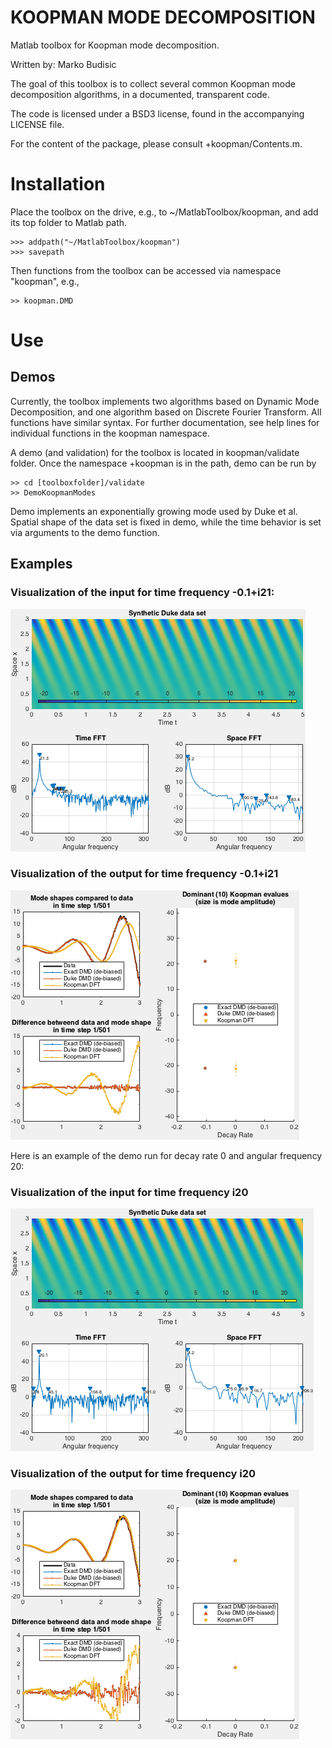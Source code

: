 # KOOPMAN MODE DECOMPOSITION #
Matlab toolbox for Koopman mode decomposition.

Written by: Marko Budisic

The goal of this toolbox is to collect several common Koopman mode decomposition algorithms, in a documented, transparent code.

The code is licensed under a BSD3 license, found in the accompanying LICENSE file.

For the content of the package, please consult +koopman/Contents.m.

# Installation

Place the toolbox on the drive, e.g., to ~/MatlabToolbox/koopman, and add its top folder to Matlab path.

    >>> addpath("~/MatlabToolbox/koopman")
    >>> savepath

Then functions from the toolbox can be accessed via namespace "koopman", e.g.,

    >> koopman.DMD


# Use

## Demos

Currently, the toolbox implements two algorithms based on Dynamic Mode Decomposition, and one algorithm based on Discrete Fourier Transform. All functions have similar syntax. For further documentation, see help lines for individual functions in the koopman namespace.

A demo (and validation) for the toolbox is located in koopman/validate folder. Once the namespace +koopman is in the path, demo can be run by

    >> cd [toolboxfolder]/validate
    >> DemoKoopmanModes

Demo implements an exponentially growing mode used by Duke et al. Spatial shape of the data set is fixed in demo, while the time behavior is set via arguments to the demo function.

## Examples

### Visualization of the input for time frequency -0.1+i21:

![Data for -0.1+21i set](img/data-01_21i.png "Visualization of the input for time frequency -0.1+i21")

### Visualization of the output for time frequency -0.1+i21

![Results for -0.1+21i set](img/results-01_21i.png "Visualization of the output for time frequency -0.1+i21")

Here is an example of the demo run for decay rate 0 and angular frequency 20:

### Visualization of the input for time frequency i20

![Data for 0+20i set](img/data-0_20i.png "Visualization of the input for time frequency i20")

### Visualization of the output for time frequency i20
![Results for 0+20i set](img/results-0_20i.png "Visualization of the output for time frequency i20")